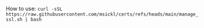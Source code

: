 How to use:
`curl -sSL https://raw.githubusercontent.com/msickl/certs/refs/heads/main/manage_ssl.sh | bash`
